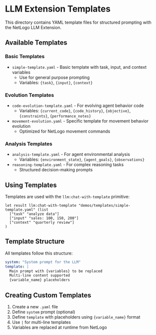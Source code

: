 # LLM Extension Templates

This directory contains YAML template files for structured prompting with the NetLogo LLM Extension.

## Available Templates

### Basic Templates
- `simple-template.yaml` - Basic template with task, input, and context variables
  - Use for general purpose prompting
  - Variables: `{task}`, `{input}`, `{context}`

### Evolution Templates
- `code-evolution-template.yaml` - For evolving agent behavior code
  - Variables: `{current_code}`, `{code_history}`, `{objective}`, `{constraints}`, `{performance_notes}`
- `movement-evolution.yaml` - Specific template for movement behavior evolution
  - Optimized for NetLogo movement commands

### Analysis Templates
- `analysis-template.yaml` - For agent environmental analysis
  - Variables: `{environment_state}`, `{agent_goals}`, `{observations}`
- `reasoning-template.yaml` - For complex reasoning tasks
  - Structured decision-making prompts

## Using Templates

Templates are used with the `llm:chat-with-template` primitive:

```netlogo
let result llm:chat-with-template "demos/templates/simple-template.yaml" (list
  ["task" "analyze data"]
  ["input" "sales: 100, 150, 200"]
  ["context" "quarterly review"]
)
```

## Template Structure

All templates follow this structure:
```yaml
system: "System prompt for the LLM"
template: |
  Main prompt with {variables} to be replaced
  Multi-line content supported
  {variable_name} placeholders
```

## Creating Custom Templates

1. Create a new `.yaml` file
2. Define `system` prompt (optional)
3. Define `template` with placeholders using `{variable_name}` format
4. Use `|` for multi-line templates
5. Variables are replaced at runtime from NetLogo